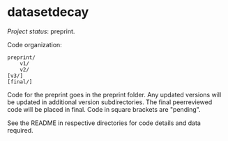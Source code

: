 # datasetdecay

_Project status_: preprint.

Code organization: 

    preprint/
        v1/
        v2/
	[v3/]
    [final/]
    
Code for the preprint goes in the preprint folder. Any updated versions will be updated in additional version subdirectories. The final peerreviewed code will be placed in final. Code in square brackets are "pending". 

See the README in respective directories for code details and data required. 
